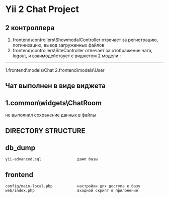 Yii 2 Chat Project
===============================
 2 контроллера
 -----------------------------------
1. frontend\controllers\ShowmodalController
                                        отвечает за регистрацию, логинизацию, вывод загруженных файлов
2. frontend\controllers\SiteController
                                отвечает за отображение чата, logout, и взаимодействует с виджетом
 2 модели :
--------------------------------
1.frontend\models\Chat
2.frontend\models\User

Чат выполнен в виде виджета
------------------------------

1.common\widgets\ChatRoom
------------------------------

не выполнил сохранение данных в файлы

DIRECTORY STRUCTURE
-------------------


db_dump
--------------------------------------------------------------------------------------------
    yii-advanced.sql                дамп базы

frontend
----------------------------------------------------------------------------------------------
    config/main-local.php           настройки для доступа к базу
    web/index.php                   входной скрипт в приложение


